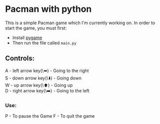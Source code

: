 # Pacman with python

This is a simple Pacman game which I'm currently working on. In order to start the game, you must first:
 - Install [pygame](https://pypi.org/project/pygame/)
 - Then run the file called `main.py`

## Controls:
A - left arrow key(\⬅️) - Going to the right <br>
S - down arrow key(\⬇️) - Going down <br>
W - up arrow key(\⬆️) - Going up <br>
D - right arrow key(\➡️) - Going to the left <br>

### Use:
P - To pause the Game
F - To quit the game

<!--
Feel free to raise [new issues](https://github.com/JagTheFriend/Pacman/issues), and/or <br> create [pull requests](https://github.com/JagTheFriend/Pacman/pulls) if you are able to find more bugs or <br> fix the existing ones
i don't need that for now ^^^
-->
